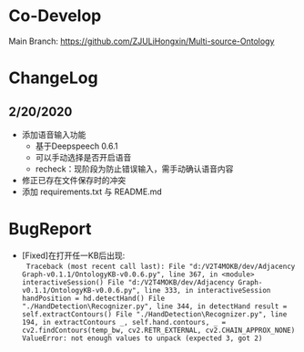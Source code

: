 # Co-Develop
Main Branch: https://github.com/ZJULiHongxin/Multi-source-Ontology

# ChangeLog
## 2/20/2020
- 添加语音输入功能
    - 基于Deepspeech 0.6.1
    - 可以手动选择是否开启语音
    - recheck：现阶段为防止错误输入，需手动确认语音内容
- 修正已存在文件保存时的冲突
- 添加 requirements.txt 与 README.md

# BugReport

- [Fixed]在打开任一KB后出现:  
`
Traceback (most recent call last):
  File "d:/V2T4MOKB/dev/Adjacency Graph-v0.1.1/OntologyKB-v0.0.6.py", line 367, in <module>
    interactiveSession()
  File "d:/V2T4MOKB/dev/Adjacency Graph-v0.1.1/OntologyKB-v0.0.6.py", line 333, in interactiveSession
    handPosition = hd.detectHand()
  File "./HandDetection\Recognizer.py", line 344, in detectHand
    result = self.extractContours()
  File "./HandDetection\Recognizer.py", line 194, in extractContours
    _, self.hand.contours, _ = cv2.findContours(temp_bw, cv2.RETR_EXTERNAL, cv2.CHAIN_APPROX_NONE)
ValueError: not enough values to unpack (expected 3, got 2)`
